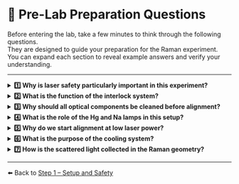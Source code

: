 # 🧩 Pre-Lab Preparation Questions

Before entering the lab, take a few minutes to think through the following questions.  
They are designed to guide your preparation for the Raman experiment.  
You can expand each section to reveal example answers and verify your understanding.

---

<details>
<summary><strong>1️⃣ Why is laser safety particularly important in this experiment?</strong></summary>
<p>Visible lasers (532 nm and 633 nm) are <strong>Class 3B / 4</strong>, meaning they can cause <strong>eye damage even from scattered light</strong>. Proper laser goggles, enclosed beam paths, and an active interlock system are mandatory.</p>
</details>

<details>
<summary><strong>2️⃣ What is the function of the interlock system?</strong></summary>
<p>The interlock automatically <strong>disables laser emission</strong> when the optical enclosure is open. This ensures no stray beam leaves the system during alignment or maintenance.</p>
</details>

<details>
<summary><strong>3️⃣ Why should all optical components be cleaned before alignment?</strong></summary>
<p>Dust or residue can cause <strong>uncontrolled reflections</strong> and <strong>scatter light</strong>, which not only increases background noise but can also create dangerous stray beams.</p>
</details>

<details>
<summary><strong>4️⃣ What is the role of the Hg and Na lamps in this setup?</strong></summary>
<p>They provide <strong>known spectral reference lines</strong> for <strong>wavelength calibration</strong> of the spectrometer before Raman measurements.</p>
</details>

<details>
<summary><strong>5️⃣ Why do we start alignment at low laser power?</strong></summary>
<p>Lower power minimizes the risk of <strong>eye exposure</strong> and <strong>damage to optics</strong>, allowing safe coarse alignment before increasing power for measurement.</p>
</details>

<details>
<summary><strong>6️⃣ What is the purpose of the cooling system?</strong></summary>
<p>It maintains a <strong>stable laser temperature (&lt; 40 °C)</strong>, preventing wavelength drift and ensuring long-term operational stability.</p>
</details>

<details>
<summary><strong>7️⃣ How is the scattered light collected in the Raman geometry?</strong></summary>
<p>The Raman signal is collected <strong>at 90° to the excitation beam</strong> via an optical fiber connected to the spectrometer. This geometry suppresses direct reflection and isolates the inelastic (Raman) component.</p>
</details>

---

⬅️ Back to [Step 1 – Setup and Safety](step1_setup_and_safety.md)
